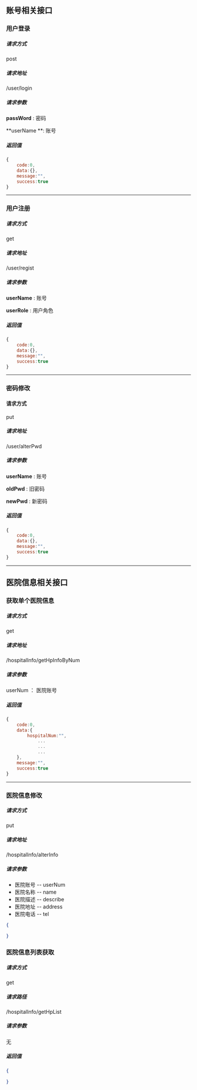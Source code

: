 ## 账号相关接口

### 用户登录

##### 请求方式

post

##### 请求地址

/user/login

##### 请求参数

**passWord**	:	密码

**userName	**:	账号

##### 返回值

```js
{
    code:0,
    data:{},
    message:"",
    success:true
}
```

---

### 用户注册

##### 请求方式 

get 

##### 请求地址

/user/regist

##### 请求参数

**userName**	:	账号

**userRole**	:	用户角色

##### 返回值

```js
{
    code:0,
    data:{},
    message:"",
    success:true
}
```

---

### 密码修改

#### 请求方式

put 

##### 请求地址

/user/alterPwd

##### 请求参数

**userName**	:	账号

**oldPwd**	:	旧密码

**newPwd**	:	新密码

##### 返回值

```js
{
    code:0,
    data:{},
    message:"",
    success:true
}
```

---

## 医院信息相关接口

### 获取单个医院信息

##### 请求方式

get

##### 请求地址

/hospitalInfo/getHpInfoByNum

##### 请求参数

userNum 	： 医院账号

##### 返回值

```js
{
    code:0,
    data:{
        hospitalNum:"",
            ...
        	...
        	...
    },
    message:"",
    success:true
}
```

---

### 医院信息修改

##### 请求方式

put

##### 请求地址

/hospitalInfo/alterInfo

##### 请求参数

 + 医院账号 -- userNum
  + 医院名称 -- name
  + 医院描述 -- describe 
  + 医院地址 -- address 
  + 医院电话 -- tel


```json
{
    
}
```

### 医院信息列表获取

##### 请求方式

get

##### 请求路径

/hospitalInfo/getHpList

##### 请求参数

无

##### 返回值

```json
{
    
}
```



